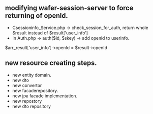 ## modifying wafer-session-server to force returning of openId.
* Csessioninfo_Service.php -> check_session_for_auth,  return whole $result instead of $result['user_info']
* In Auth.php -> auth($id, $skey) -> add openid to userInfo.

$arr_result['user_info']->openId = $result->openId

## new resource creating steps.
* new entity domain.
* new dto
* new convertor
* new facaderepository.
* new jpa facade implementation.
* new repostory
* new dto repository